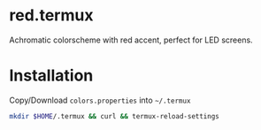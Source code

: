 # red.termux

Achromatic colorscheme with red accent, perfect for LED screens.

# Installation

Copy/Download `colors.properties` into `~/.termux`

```sh
mkdir $HOME/.termux && curl && termux-reload-settings
```
